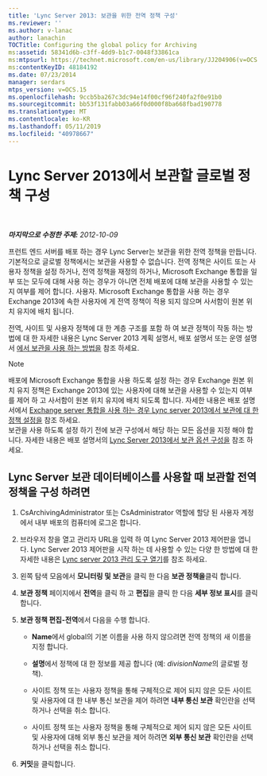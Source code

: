 ```yaml
---
title: 'Lync Server 2013: 보관을 위한 전역 정책 구성'
ms.reviewer: ''
ms.author: v-lanac
author: lanachin
TOCTitle: Configuring the global policy for Archiving
ms:assetid: 58341d6b-c3ff-4dd9-b1c7-0048f33861ca
ms:mtpsurl: https://technet.microsoft.com/en-us/library/JJ204906(v=OCS.15)
ms:contentKeyID: 48184192
ms.date: 07/23/2014
manager: serdars
mtps_version: v=OCS.15
ms.openlocfilehash: 9ccb5ba267c3dc94e14f00cf96f240fa2f0e91b0
ms.sourcegitcommit: bb53f131fabb03a66f0d000f8ba668fbad190778
ms.translationtype: MT
ms.contentlocale: ko-KR
ms.lasthandoff: 05/11/2019
ms.locfileid: "40978667"
---
```

<div data-xmlns="http://www.w3.org/1999/xhtml">

<div class="topic" data-xmlns="http://www.w3.org/1999/xhtml" data-msxsl="urn:schemas-microsoft-com:xslt" data-cs="http://msdn.microsoft.com/en-us/">

<div data-asp="http://msdn2.microsoft.com/asp">

# <a name="configuring-the-global-policy-for-archiving-in-lync-server-2013"></a>Lync Server 2013에서 보관할 글로벌 정책 구성

</div>

<div id="mainSection">

<div id="mainBody">

<span> </span>

_**마지막으로 수정한 주제:** 2012-10-09_

프런트 엔드 서버를 배포 하는 경우 Lync Server는 보관을 위한 전역 정책을 만듭니다. 기본적으로 글로벌 정책에서는 보관을 사용할 수 없습니다. 전역 정책은 사이트 또는 사용자 정책을 설정 하거나, 전역 정책을 재정의 하거나, Microsoft Exchange 통합을 일부 또는 모두에 대해 사용 하는 경우가 아니면 전체 배포에 대해 보관을 사용할 수 있는지 여부를 제어 합니다. 사용자. Microsoft Exchange 통합을 사용 하는 경우 Exchange 2013에 속한 사용자에 게 전역 정책이 적용 되지 않으며 사서함이 원본 위치 유지에 배치 됩니다.

전역, 사이트 및 사용자 정책에 대 한 계층 구조를 포함 하 여 보관 정책이 작동 하는 방법에 대 한 자세한 내용은 Lync Server 2013 계획 설명서, 배포 설명서 또는 운영 설명서 [에서 보관을 사용 하는 방법을](lync-server-2013-how-archiving-works.md) 참조 하세요.

<div>


> [!NOTE]  
> 배포에 Microsoft Exchange 통합을 사용 하도록 설정 하는 경우 Exchange 원본 위치 유지 정책은 Exchange 2013에 있는 사용자에 대해 보관을 사용할 수 있는지 여부를 제어 하 고 사서함이 원본 위치 유지에 배치 되도록 합니다. 자세한 내용은 배포 설명서에서 <A href="lync-server-2013-setting-up-policies-for-archiving-when-using-exchange-server-integration.md">Exchange server 통합을 사용 하는 경우 Lync server 2013에서 보관에 대 한 정책 설정을</A> 참조 하세요.<BR>보관을 사용 하도록 설정 하기 전에 보관 구성에서 해당 하는 모든 옵션을 지정 해야 합니다. 자세한 내용은 배포 설명서의 <A href="lync-server-2013-configuring-archiving-options.md">Lync Server 2013에서 보관 옵션 구성을</A> 참조 하세요.



</div>

<div>

## <a name="to-configure-the-global-policy-for-archiving-when-using-lync-server-archiving-databases"></a>Lync Server 보관 데이터베이스를 사용할 때 보관할 전역 정책을 구성 하려면

1.  CsArchivingAdministrator 또는 CsAdministrator 역할에 할당 된 사용자 계정에서 내부 배포의 컴퓨터에 로그온 합니다.

2.  브라우저 창을 열고 관리자 URL을 입력 하 여 Lync Server 2013 제어판을 엽니다. Lync Server 2013 제어판을 시작 하는 데 사용할 수 있는 다양 한 방법에 대 한 자세한 내용은 [Lync server 2013 관리 도구 열기](lync-server-2013-open-lync-server-administrative-tools.md)를 참조 하세요.

3.  왼쪽 탐색 모음에서 **모니터링 및 보관**을 클릭 한 다음 **보관 정책을**클릭 합니다.

4.  **보관 정책** 페이지에서 **전역**을 클릭 하 고 **편집**을 클릭 한 다음 **세부 정보 표시**를 클릭 합니다.

5.  **보관 정책 편집-전역**에서 다음을 수행 합니다.
    
      - **Name**에서 global의 기본 이름을 사용 하지 않으려면 전역 정책의 새 이름을 지정 합니다.
    
      - **설명**에서 정책에 대 한 정보를 제공 합니다 (예: *divisionName*의 글로벌 정책).
    
      - 사이트 정책 또는 사용자 정책을 통해 구체적으로 제어 되지 않은 모든 사이트 및 사용자에 대 한 내부 통신 보관을 제어 하려면 **내부 통신 보관** 확인란을 선택 하거나 선택을 취소 합니다.
    
      - 사이트 정책 또는 사용자 정책을 통해 구체적으로 제어 되지 않은 모든 사이트 및 사용자에 대해 외부 통신 보관을 제어 하려면 **외부 통신 보관** 확인란을 선택 하거나 선택을 취소 합니다.

6.  **커밋**을 클릭합니다.

</div>

</div>

<span> </span>

</div>

</div>

</div>

